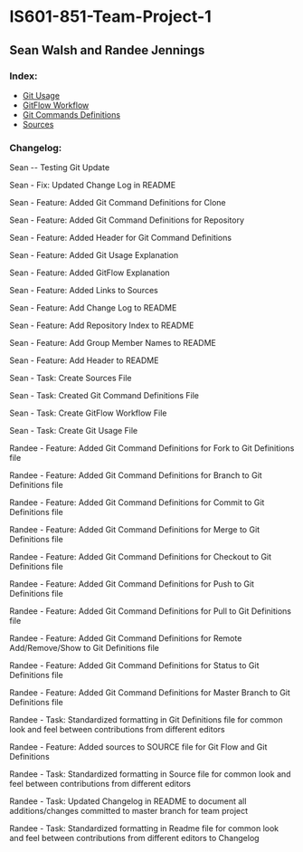 # IS601-851-Team-Project-1

## Sean Walsh and Randee Jennings

### Index:
* [Git Usage](Git_Usage.md) 
* [GitFlow Workflow](Git_Flow.md) 
* [Git Commands Definitions](Git_Definitions.md) 
* [Sources](Sources.md) 

### Changelog:

Sean -- Testing Git Update

Sean - Fix: Updated Change Log in README

Sean - Feature: Added Git Command Definitions for Clone

Sean - Feature: Added Git Command Definitions for Repository

Sean - Feature: Added Header for Git Command Definitions

Sean - Feature: Added Git Usage Explanation 

Sean - Feature: Added GitFlow Explanation

Sean - Feature: Added Links to Sources

Sean - Feature: Add Change Log to README

Sean - Feature: Add Repository Index to README

Sean - Feature: Add Group Member Names to README

Sean - Feature: Add Header to README

Sean - Task: Create Sources File 

Sean - Task: Created Git Command Definitions File

Sean - Task: Create GitFlow Workflow  File

Sean - Task: Create Git Usage File

Randee - Feature: Added Git Command Definitions for Fork to Git Definitions file

Randee - Feature: Added Git Command Definitions for Branch to Git Definitions file

Randee - Feature: Added Git Command Definitions for Commit to Git Definitions file

Randee - Feature: Added Git Command Definitions for Merge to Git Definitions file

Randee - Feature: Added Git Command Definitions for Checkout to Git Definitions file

Randee - Feature: Added Git Command Definitions for Push to Git Definitions file

Randee - Feature: Added Git Command Definitions for Pull to Git Definitions file

Randee - Feature: Added Git Command Definitions for Remote Add/Remove/Show to Git Definitions file

Randee - Feature: Added Git Command Definitions for Status to Git Definitions file

Randee - Feature: Added Git Command Definitions for Master Branch to Git Definitions file

Randee - Task: Standardized formatting in Git Definitions file for common look and feel between contributions from different editors

Randee - Feature: Added sources to SOURCE file for Git Flow and Git Definitions

Randee - Task: Standardized formatting in Source file for common look and feel between contributions from different editors

Randee - Task:  Updated Changelog in README to document all additions/changes committed to master branch for team project

Randee - Task: Standardized formatting in Readme file for common look and feel between contributions from different editors to Changelog
